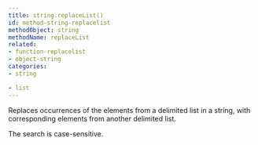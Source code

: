 ```yaml
---
title: string.replaceList()
id: method-string-replacelist
methodObject: string
methodName: replaceList
related:
- function-replacelist
- object-string
categories:
- string

- list
---
```


Replaces occurrences of the elements from a delimited list in a string, with corresponding elements from another delimited list.

The search is case-sensitive.